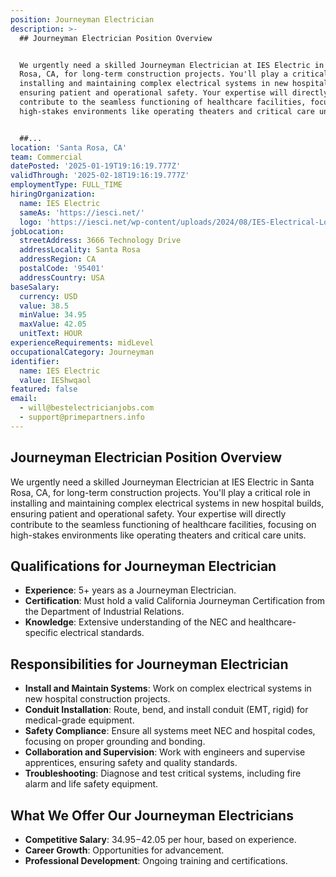 ```yaml
---
position: Journeyman Electrician
description: >-
  ## Journeyman Electrician Position Overview


  We urgently need a skilled Journeyman Electrician at IES Electric in Santa
  Rosa, CA, for long-term construction projects. You'll play a critical role in
  installing and maintaining complex electrical systems in new hospital builds,
  ensuring patient and operational safety. Your expertise will directly
  contribute to the seamless functioning of healthcare facilities, focusing on
  high-stakes environments like operating theaters and critical care units.


  ##...
location: 'Santa Rosa, CA'
team: Commercial
datePosted: '2025-01-19T19:16:19.777Z'
validThrough: '2025-02-18T19:16:19.777Z'
employmentType: FULL_TIME
hiringOrganization:
  name: IES Electric
  sameAs: 'https://iesci.net/'
  logo: 'https://iesci.net/wp-content/uploads/2024/08/IES-Electrical-Logo-color.png'
jobLocation:
  streetAddress: 3666 Technology Drive
  addressLocality: Santa Rosa
  addressRegion: CA
  postalCode: '95401'
  addressCountry: USA
baseSalary:
  currency: USD
  value: 38.5
  minValue: 34.95
  maxValue: 42.05
  unitText: HOUR
experienceRequirements: midLevel
occupationalCategory: Journeyman
identifier:
  name: IES Electric
  value: IEShwqaol
featured: false
email:
  - will@bestelectricianjobs.com
  - support@primepartners.info
---
```




## Journeyman Electrician Position Overview

We urgently need a skilled Journeyman Electrician at IES Electric in Santa Rosa, CA, for long-term construction projects. You'll play a critical role in installing and maintaining complex electrical systems in new hospital builds, ensuring patient and operational safety. Your expertise will directly contribute to the seamless functioning of healthcare facilities, focusing on high-stakes environments like operating theaters and critical care units.

## Qualifications for Journeyman Electrician

- **Experience**: 5+ years as a Journeyman Electrician.
- **Certification**: Must hold a valid California Journeyman Certification from the Department of Industrial Relations.
- **Knowledge**: Extensive understanding of the NEC and healthcare-specific electrical standards.

## Responsibilities for Journeyman Electrician

- **Install and Maintain Systems**: Work on complex electrical systems in new hospital construction projects.
- **Conduit Installation**: Route, bend, and install conduit (EMT, rigid) for medical-grade equipment.
- **Safety Compliance**: Ensure all systems meet NEC and hospital codes, focusing on proper grounding and bonding.
- **Collaboration and Supervision**: Work with engineers and supervise apprentices, ensuring safety and quality standards.
- **Troubleshooting**: Diagnose and test critical systems, including fire alarm and life safety equipment.

## What We Offer Our Journeyman Electricians

- **Competitive Salary**: $34.95-$42.05 per hour, based on experience.
- **Career Growth**: Opportunities for advancement.
- **Professional Development**: Ongoing training and certifications.
